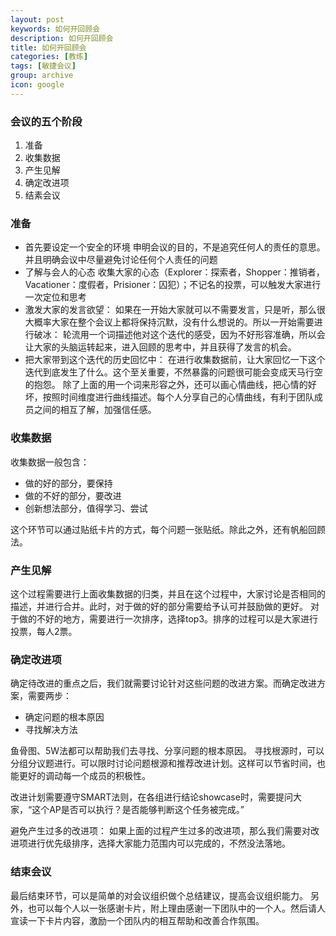```yaml
---
layout: post
keywords: 如何开回顾会
description: 如何开回顾会
title: 如何开回顾会
categories: [教练]
tags: [敏捷会议]
group: archive
icon: google
---
```


### 会议的五个阶段
1. 准备
2. 收集数据
3. 产生见解
4. 确定改进项
5. 结素会议

### 准备
- 首先要设定一个安全的环境
  申明会议的目的，不是追究任何人的责任的意思。并且明确会议中尽量避免讨论任何个人责任的问题
- 了解与会人的心态
  收集大家的心态（Explorer：探索者，Shopper：推销者，Vacationer：度假者，Prisioner：囚犯）；不记名的投票，可以触发大家进行一次定位和思考
- 激发大家的发言欲望：
  如果在一开始大家就可以不需要发言，只是听，那么很大概率大家在整个会议上都将保持沉默，没有什么想说的。所以一开始需要进行破冰：
  轮流用一个词描述他对这个迭代的感受，因为不好形容准确，所以会让大家的头脑运转起来，进入回顾的思考中，并且获得了发言的机会。
- 把大家带到这个迭代的历史回忆中：
  在进行收集数据前，让大家回忆一下这个迭代到底发生了什么。这个至关重要，不然暴露的问题很可能会变成天马行空的抱怨。
  除了上面的用一个词来形容之外，还可以画心情曲线，把心情的好坏，按照时间维度进行曲线描述。每个人分享自己的心情曲线，有利于团队成员之间的相互了解，加强信任感。

### 收集数据
收集数据一般包含：
- 做的好的部分，要保持
- 做的不好的部分，要改进
- 创新想法部分，值得学习、尝试

这个环节可以通过贴纸卡片的方式，每个问题一张贴纸。除此之外，还有帆船回顾法。

### 产生见解
这个过程需要进行上面收集数据的归类，并且在这个过程中，大家讨论是否相同的描述，并进行合并。此时，对于做的好的部分需要给予认可并鼓励做的更好。
对于做的不好的地方，需要进行一次排序，选择top3。排序的过程可以是大家进行投票，每人2票。

### 确定改进项
确定待改进的重点之后，我们就需要讨论针对这些问题的改进方案。而确定改进方案，需要两步：
- 确定问题的根本原因
- 寻找解决方法

鱼骨图、5W法都可以帮助我们去寻找、分享问题的根本原因。
寻找根源时，可以分组分议题进行。可以限时讨论问题根源和推荐改进计划。这样可以节省时间，也能更好的调动每一个成员的积极性。

改进计划需要遵守SMART法则，在各组进行结论showcase时，需要提问大家，“这个AP是否可以执行？是否能够判断这个任务被完成。”

避免产生过多的改进项：
如果上面的过程产生过多的改进项，那么我们需要对改进项进行优先级排序，选择大家能力范围内可以完成的，不然没法落地。

### 结束会议
最后结束环节，可以是简单的对会议组织做个总结建议，提高会议组织能力。
另外，也可以每个人以一张感谢卡片，附上理由感谢一下团队中的一个人。然后请人宣读一下卡片内容，激励一个团队内的相互帮助和改善合作氛围。







